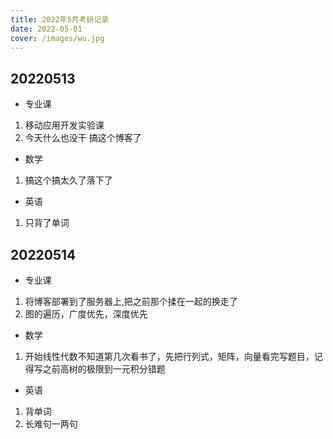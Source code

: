 ```yaml
---
title: 2022年5月考研记录
date: 2022-05-01
cover: /images/wu.jpg
---
```


## 20220513

- 专业课
  
1. 移动应用开发实验课
2. 今天什么也没干 搞这个博客了

- 数学
  
1. 搞这个搞太久了落下了

- 英语
  
1. 只背了单词

## 20220514

- 专业课
  
1. 将博客部署到了服务器上,把之前那个揉在一起的换走了
2. 图的遍历，广度优先，深度优先



- 数学

1. 开始线性代数不知道第几次看书了，先把行列式，矩阵，向量看完写题目，记得写之前高树的极限到一元积分错题

- 英语

1. 背单词 
2. 长难句一两句